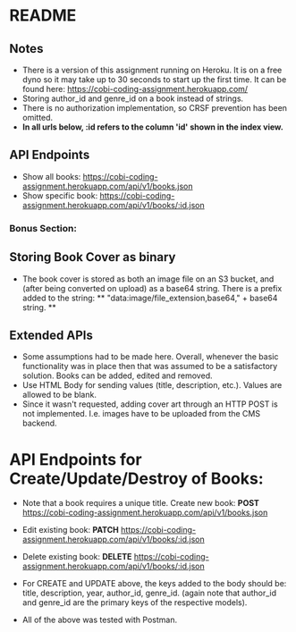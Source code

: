 README
======

## Notes
* There is a version of this assignment running on Heroku. It is on a free dyno so it may 
take up to 30 seconds to start up the first time. It can be found here: https://cobi-coding-assignment.herokuapp.com/
* Storing author_id and genre_id on a book instead of strings. 
* There is no authorization implementation, so CRSF prevention has been omitted.
* **In all urls below, :id refers to the column 'id' shown in the index view.**

## API Endpoints

* Show all books: https://cobi-coding-assignment.herokuapp.com/api/v1/books.json
* Show specific book: https://cobi-coding-assignment.herokuapp.com/api/v1/books/:id.json


### Bonus Section:

## Storing Book Cover as binary

* The book cover is stored as both an image file on an S3 bucket, and (after being converted on upload) as a base64
string. There is a prefix added to the string: ** "data:image/file_extension,base64," + base64 string. **

## Extended APIs

* Some assumptions had to be made here. Overall, whenever the basic functionality was in place
then that was assumed to be a satisfactory solution. Books can be added, edited and removed.
* Use HTML Body for sending values (title, description, etc.). Values are allowed to be blank.
* Since it wasn't requested, adding cover art through an HTTP POST is not implemented. I.e. images have to 
be uploaded from the CMS backend.


# API Endpoints for Create/Update/Destroy of Books:

* Note that a book requires a unique title. Create new book: **POST** https://cobi-coding-assignment.herokuapp.com/api/v1/books.json
* Edit existing book: **PATCH** https://cobi-coding-assignment.herokuapp.com/api/v1/books/:id.json
* Delete existing book: **DELETE** https://cobi-coding-assignment.herokuapp.com/api/v1/books/:id.json

* For CREATE and UPDATE above, the keys added to the body should be: title, description, year, author_id, genre_id. (again note that author_id and genre_id are the primary keys of the respective models).
* All of the above was tested with Postman.

